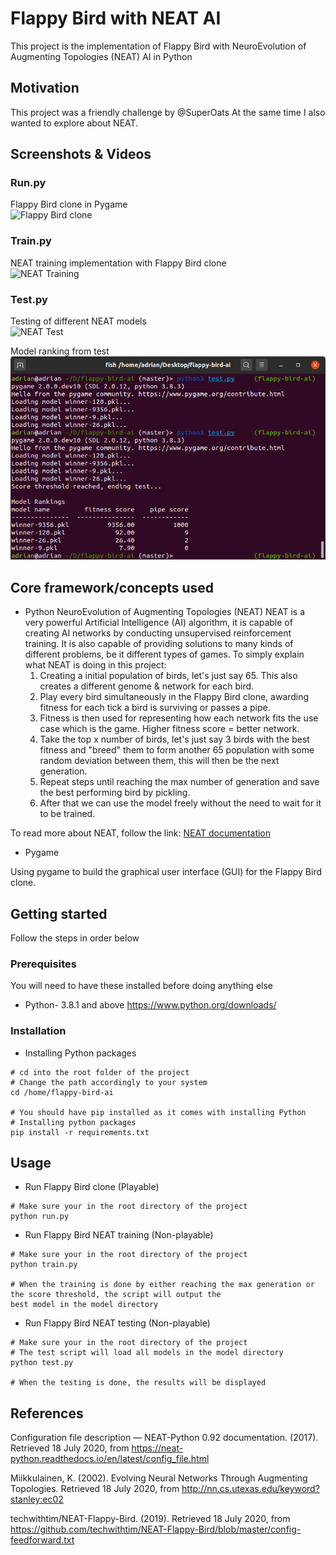 # Flappy Bird with NEAT AI
This project is the implementation of Flappy Bird with NeuroEvolution of Augmenting Topologies (NEAT) AI in Python

## Motivation
This project was a friendly challenge by @SuperOats
At the same time I also wanted to explore about NEAT.

## Screenshots & Videos
### Run.py
Flappy Bird clone in Pygame
<br />
![Flappy Bird clone](media/run.gif)

### Train.py
NEAT training implementation with Flappy Bird clone
<br />
![NEAT Training](media/train.gif)

### Test.py
Testing of different NEAT models
<br />
![NEAT Test](media/test.gif)

Model ranking from test
<br />
![Alt text](media/test.png?raw=true "Test results")


## Core framework/concepts used
- Python NeuroEvolution of Augmenting Topologies (NEAT)
NEAT is a very powerful Artificial Intelligence (AI) algorithm, it is capable of creating AI networks by conducting
unsupervised reinforcement training. It is also capable of providing solutions to many kinds of different problems, 
be it different types of games.
To simply explain what NEAT is doing in this project:
    1. Creating a initial population of birds, let's just say 65. This also creates a different genome & network for 
    each bird.
    1. Play every bird simultaneously in the Flappy Bird clone, awarding fitness for each tick a bird is surviving or 
    passes a pipe.
    1. Fitness is then used for representing how each network fits the use case which is the game. Higher fitness 
    score = better network.
    1. Take the top x number of birds, let's just say 3 birds with the best fitness and "breed" them to form another 
    65 population with some random deviation between them, this will then be the next generation.
    1. Repeat steps until reaching the max number of generation and save the best performing bird by pickling.
    1. After that we can use the model freely without the need to wait for it to be trained.

To read more about NEAT, follow the link:
[NEAT documentation](https://neat-python.readthedocs.io/en/latest/neat_overview.html "NEAT documentation")

- Pygame

Using pygame to build the graphical user interface (GUI) for the Flappy Bird clone.

## Getting started
Follow the steps in order below

### Prerequisites
You will need to have these installed before doing anything else

- Python- 3.8.1 and above https://www.python.org/downloads/

### Installation
- Installing Python packages
```
# cd into the root folder of the project
# Change the path accordingly to your system
cd /home/flappy-bird-ai

# You should have pip installed as it comes with installing Python
# Installing python packages
pip install -r requirements.txt
```

## Usage
- Run Flappy Bird clone (Playable)
```
# Make sure your in the root directory of the project
python run.py
```

- Run Flappy Bird NEAT training (Non-playable)
```
# Make sure your in the root directory of the project
python train.py

# When the training is done by either reaching the max generation or the score threshold, the script will output the
best model in the model directory
```

- Run Flappy Bird NEAT testing (Non-playable)
```
# Make sure your in the root directory of the project
# The test script will load all models in the model directory
python test.py

# When the testing is done, the results will be displayed
```

## References
Configuration file description — NEAT-Python 0.92 documentation. (2017). Retrieved 18 July 2020, from https://neat-python.readthedocs.io/en/latest/config_file.html

Miikkulainen, K. (2002). Evolving Neural Networks Through Augmenting Topologies. Retrieved 18 July 2020, from http://nn.cs.utexas.edu/keyword?stanley:ec02

techwithtim/NEAT-Flappy-Bird. (2019). Retrieved 18 July 2020, from https://github.com/techwithtim/NEAT-Flappy-Bird/blob/master/config-feedforward.txt
